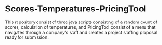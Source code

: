 # Scores-Temperatures-PricingTool
This repository consist of three java scripts consisting of a random count of scores, calculation of temperatures, and PricingTool consist of a menu that navigates through a company's staff and creates a project staffing proposal ready for submission.
